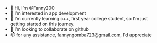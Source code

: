 - 👋 Hi, I’m @Fanny200
- 👀 I’m interested in app development
- 🌱 I’m currently learning c++, first year college student, so I'm just getting started on this journey.
- 💞️ I’m looking to collaborate on github
- 📫 for any assistance, fannyngomba723@gmail.com, I'd appreciate

<!---
Fanny200/Fanny200 is a ✨ special ✨ repository because its `README.md` (this file) appears on your GitHub profile.
You can click the Preview link to take a look at your changes.
--->
